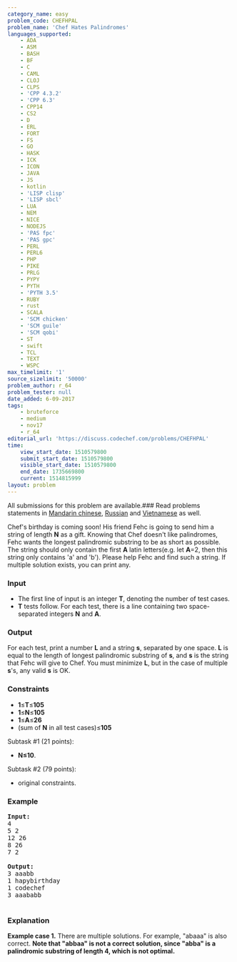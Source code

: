 ```yaml
---
category_name: easy
problem_code: CHEFHPAL
problem_name: 'Chef Hates Palindromes'
languages_supported:
    - ADA
    - ASM
    - BASH
    - BF
    - C
    - CAML
    - CLOJ
    - CLPS
    - 'CPP 4.3.2'
    - 'CPP 6.3'
    - CPP14
    - CS2
    - D
    - ERL
    - FORT
    - FS
    - GO
    - HASK
    - ICK
    - ICON
    - JAVA
    - JS
    - kotlin
    - 'LISP clisp'
    - 'LISP sbcl'
    - LUA
    - NEM
    - NICE
    - NODEJS
    - 'PAS fpc'
    - 'PAS gpc'
    - PERL
    - PERL6
    - PHP
    - PIKE
    - PRLG
    - PYPY
    - PYTH
    - 'PYTH 3.5'
    - RUBY
    - rust
    - SCALA
    - 'SCM chicken'
    - 'SCM guile'
    - 'SCM qobi'
    - ST
    - swift
    - TCL
    - TEXT
    - WSPC
max_timelimit: '1'
source_sizelimit: '50000'
problem_author: r_64
problem_tester: null
date_added: 6-09-2017
tags:
    - bruteforce
    - medium
    - nov17
    - r_64
editorial_url: 'https://discuss.codechef.com/problems/CHEFHPAL'
time:
    view_start_date: 1510579800
    submit_start_date: 1510579800
    visible_start_date: 1510579800
    end_date: 1735669800
    current: 1514815999
layout: problem
---
```

All submissions for this problem are available.### Read problems statements in [Mandarin chinese](http://www.codechef.com/download/translated/NOV17/mandarin/CHEFHPAL.pdf), [Russian](http://www.codechef.com/download/translated/NOV17/russian/CHEFHPAL.pdf) and [Vietnamese](http://www.codechef.com/download/translated/NOV17/vietnamese/CHEFHPAL.pdf) as well.

 Chef's birthday is coming soon! His friend Fehc is going to send him a string of length **N** as a gift. Knowing that Chef doesn't like palindromes, Fehc wants the longest palindromic substring to be as short as possible. The string should only contain the first **A** latin letters(e.g. let **A**=2, then this string only contains 'a' and 'b'). Please help Fehc and find such a string. If multiple solution exists, you can print any.

###  Input

- The first line of input is an integer **T**, denoting the number of test cases.
- **T** tests follow. For each test, there is a line containing two space-separated integers **N** and **A**.

###  Output

 For each test, print a number **L** and a string **s**, separated by one space. **L** is equal to the length of longest palindromic substring of **s**, and **s** is the string that Fehc will give to Chef. You must minimize **L**, but in the case of multiple **s**'s, any valid **s** is OK.

###  Constraints

- **1**≤**T**≤****105****
- **1**≤**N**≤**105**
- **1**≤**A**≤**26**
- (sum of **N** in all test cases)≤****105****

 Subtask #1 (21 points):

- **N≤10**.

 Subtask #2 (79 points):

- original constraints.

###  Example

<pre>
<b>Input:</b>
4
5 2
12 26
8 26
7 2

<b>Output:</b>
3 aaabb
1 hapybirthday
1 codechef
3 aaababb

</pre>
###  Explanation

 **Example case 1.** There are multiple solutions. For example, "abaaa" is also correct. **Note that "abbaa" is not a correct solution, since "abba" is a palindromic substring of length 4, which is not optimal.**
